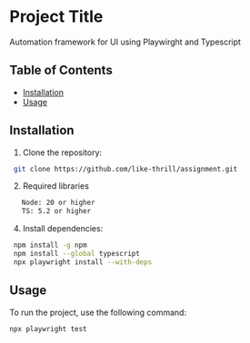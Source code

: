 # Project Title
Automation framework for UI using Playwirght and Typescript

## Table of Contents
- [Installation](#installation)
- [Usage](#usage)


## Installation
1. Clone the repository:
```bash
 git clone https://github.com/like-thrill/assignment.git
```

2. Required libraries
```bash
   Node: 20 or higher
   TS: 5.2 or higher
```

4. Install dependencies:
```bash
 npm install -g npm
 npm install --global typescript
 npx playwright install --with-deps
 ```

## Usage
To run the project, use the following command:
```bash
npx playwright test
```
